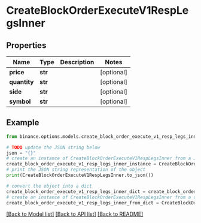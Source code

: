 # CreateBlockOrderExecuteV1RespLegsInner


## Properties

Name | Type | Description | Notes
------------ | ------------- | ------------- | -------------
**price** | **str** |  | [optional] 
**quantity** | **str** |  | [optional] 
**side** | **str** |  | [optional] 
**symbol** | **str** |  | [optional] 

## Example

```python
from binance.options.models.create_block_order_execute_v1_resp_legs_inner import CreateBlockOrderExecuteV1RespLegsInner

# TODO update the JSON string below
json = "{}"
# create an instance of CreateBlockOrderExecuteV1RespLegsInner from a JSON string
create_block_order_execute_v1_resp_legs_inner_instance = CreateBlockOrderExecuteV1RespLegsInner.from_json(json)
# print the JSON string representation of the object
print(CreateBlockOrderExecuteV1RespLegsInner.to_json())

# convert the object into a dict
create_block_order_execute_v1_resp_legs_inner_dict = create_block_order_execute_v1_resp_legs_inner_instance.to_dict()
# create an instance of CreateBlockOrderExecuteV1RespLegsInner from a dict
create_block_order_execute_v1_resp_legs_inner_from_dict = CreateBlockOrderExecuteV1RespLegsInner.from_dict(create_block_order_execute_v1_resp_legs_inner_dict)
```
[[Back to Model list]](../README.md#documentation-for-models) [[Back to API list]](../README.md#documentation-for-api-endpoints) [[Back to README]](../README.md)


